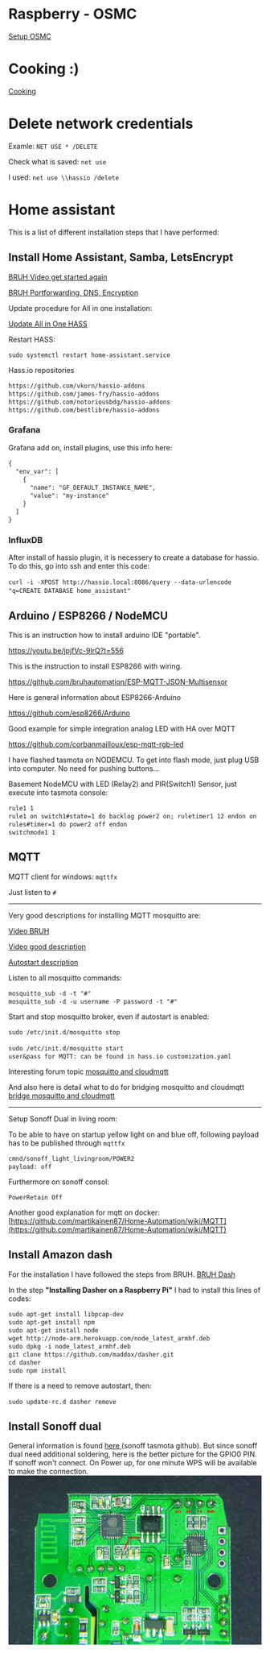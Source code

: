 # Raspberry - OSMC

[Setup OSMC][d21dcd3b]

  [d21dcd3b]: Raspberry/ "Setup"

# Cooking :)

[Cooking](cooking/)

# Delete network credentials

Examle: ```NET USE * /DELETE```

Check what is saved: ```net use```

I used: ```net use \\hassio /delete``` 

# Home assistant

This is a list of different installation steps that I have performed:

## Install Home Assistant, Samba, LetsEncrypt

[BRUH Video get started again](https://www.youtube.com/watch?v=G8XWsXlfGFQ)

[BRUH Portforwarding, DNS, Encryption](https://www.youtube.com/watch?v=BIvQ8x_iTNE)

Update procedure for All in one installation:

[Update All in One HASS](https://home-assistant.io/docs/installation/raspberry-pi-all-in-one/#upgrading)

Restart HASS:

```
sudo systemctl restart home-assistant.service
```

Hass.io repositories
```
https://github.com/vkorn/hassio-addons
https://github.com/james-fry/hassio-addons
https://github.com/notoriousbdg/hassio-addons
https://github.com/bestlibre/hassio-addons
```

### Grafana

Grafana add on, install plugins, use this info here:
```
{
  "env_var": [
    {
      "name": "GF_DEFAULT_INSTANCE_NAME",
      "value": "my-instance"
    }
  ]
}
```

### InfluxDB
After install of hassio plugin, it is necessery to create a database for hassio.
To do this, go into ssh and enter this code:

`curl -i -XPOST http://hassio.local:8086/query --data-urlencode "q=CREATE DATABASE home_assistant"`


## Arduino / ESP8266 / NodeMCU

This is an instruction how to install arduino IDE "portable".

https://youtu.be/jpjfVc-9IrQ?t=556


This is the instruction to install ESP8266 with wiring.

https://github.com/bruhautomation/ESP-MQTT-JSON-Multisensor

Here is general information about ESP8266-Arduino

https://github.com/esp8266/Arduino

Good example for simple integration analog LED with HA over MQTT

https://github.com/corbanmailloux/esp-mqtt-rgb-led

I have flashed tasmota on NODEMCU.
To get into flash mode, just plug USB into computer. No need for pushing buttons...

Basement NodeMCU with LED (Relay2) and PIR(Switch1) Sensor, just execute into tasmota console:

```
rule1 1
rule1 on switch1#state=1 do backlog power2 on; ruletimer1 12 endon on rules#timer=1 do power2 off endon
switchmode1 1
```



## MQTT
MQTT client for windows: `mqttfx`

Just listen to `#`

---
Very good descriptions for installing MQTT mosquitto are:

[Video BRUH](https://www.youtube.com/watch?v=AsDHEDbyLfg)

[Video good description](https://www.youtube.com/watch?v=1CGfGuZqmhc&t)

[Autostart description](http://www.switchdoc.com/2016/02/tutorial-installing-and-testing-mosquitto-mqtt-on-raspberry-pi/)

Listen to all mosquitto commands:
```
mosquitto_sub -d -t "#"
mosquitto_sub -d -u username -P password -t "#"

```
Start and stop mosquitto broker, even if autostart is enabled:
```
sudo /etc/init.d/mosquitto stop

sudo /etc/init.d/mosquitto start
user&pass for MQTT: can be found in hass.io customization.yaml
```

Interesting forum topic [mosquitto  and cloudmqtt](https://community.home-assistant.io/t/mqtt-working-mosquitto-cloudmqtt-bridge/1830/5)

And also here is detail what to do for bridging mosquitto and cloudmqtt [bridge mosquitto and cloudmqtt](https://github.com/bastshoes/hass_config/blob/master/README.md)

---
Setup Sonoff Dual in living room:

To be able to have on startup yellow light on and blue off, following payload has to be published through `mqttfx`

```
cmnd/sonoff_light_livingroom/POWER2 
payload: off
```
Furthermore on sonoff consol:

```
PowerRetain Off
```

Another good explanation for mqtt on docker:
[https://github.com/martikainen87/Home-Automation/wiki/MQTT](https://github.com/martikainen87/Home-Automation/wiki/MQTT)


## Install Amazon dash
For the installation I have followed the steps from BRUH.
[BRUH Dash ](http://www.bruhautomation.com/single-post/2016/11/22/How-To-Use-an-Amazon-Dash-with-IFTTT-and-Home-Assistant)

In the step **"Installing Dasher on a Raspberry Pi"** I had to install this lines of codes:
```
sudo apt-get install libpcap-dev
sudo apt-get install npm
sudo apt-get install node
wget http://node-arm.herokuapp.com/node_latest_armhf.deb
sudo dpkg -i node_latest_armhf.deb
git clone https://github.com/maddox/dasher.git
cd dasher
sudo npm install
```

If there is a need to remove autostart, then:

`sudo update-rc.d dasher remove`

## Install Sonoff dual
General information is found [here ](https://github.com/arendst/Sonoff-Tasmota) (sonoff tasmota github). But since sonoff dual need additional soldering, here is the better picture for the GPIO0 PIN.
If sonoff won't connect. On Power up, for one minute WPS will be available to make the connection.
![Sonoff dual GPIO0](images/2017/08/sonoff_dual_gpio0.jpg)
